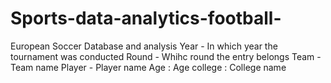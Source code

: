 # Sports-data-analytics-football-
European Soccer Database and analysis
Year - In which year the tournament was conducted
Round - Whihc round the entry belongs
Team - Team name
Player - Player name
Age : Age
college : College name
